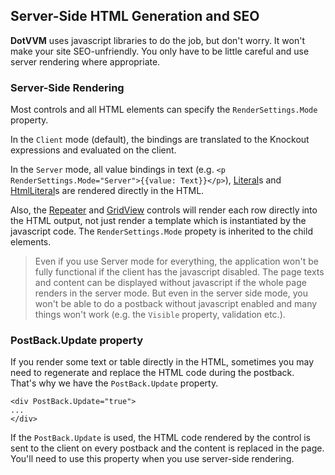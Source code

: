 ## Server-Side HTML Generation and SEO

**DotVVM** uses javascript libraries to do the job, but don't worry. It won't make your site SEO-unfriendly.
You only have to be little careful and use server rendering where appropriate.

### Server-Side Rendering

Most controls and all HTML elements can specify the `RenderSettings.Mode` property. 

In the `Client` mode (default), the bindings are translated to the Knockout expressions and evaluated on the client.

In the `Server` mode, all value bindings in text (e.g. `<p RenderSettings.Mode="Server">{{value: Text}}</p>`), [Literal](/docs/controls/builtin/Literal/{branch})s
and [HtmlLiteral](/docs/controls/builtin/HtmlLiteral/{branch})s are rendered directly in the HTML.

Also, the [Repeater](/docs/controls/builtin/Repeater/{branch}) and [GridView](/docs/controls/builtin/GridView/{branch}) controls will render 
each row directly into the HTML output, not just render a template which is instantiated by the javascript code. The `RenderSettings.Mode` propety is inherited to the child elements.

> Even if you use Server mode for everything, the application won't be fully functional if the client has the javascript disabled. 
> The page texts and content can be displayed without javascript if the whole page renders in the server mode. But even in the server side mode, you won't be 
> able to do a postback without javascript enabled and many things won't work (e.g. the `Visible` property, validation etc.).



### PostBack.Update property

If you render some text or table directly in the HTML, sometimes you may need to regenerate and replace the HTML code during the postback.  
That's why we have the `PostBack.Update` property.

```DOTHTML
<div PostBack.Update="true">
...
</div>
```

If the `PostBack.Update` is used, the HTML code rendered by the control is sent to the client on every postback and the content is 
replaced in the page. You'll need to use this property when you use server-side rendering.
